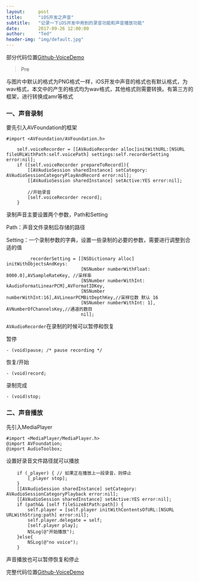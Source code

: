 ```yaml
---
layout:     post
title:      "iOS开发之声音"
subtitle:   "记录一下iOS开发中用到的录音功能和声音播放功能"
date:       2017-09-26 12:00:00
author:     "Ted"
header-img: "img/default.jpg"
---
```


部分代码位置[Github-VoiceDemo](https://github.com/helloted/voice)

> Pre

与图片中默认的格式为PNG格式一样，iOS开发中声音的格式也有默认格式，为wav格式，本文中的产生的格式均为wav格式，其他格式则需要转换。有第三方的框架，进行转换成amr等格式

### 一、声音录制

要先引入AVFoundation的框架

```
#import <AVFoundation/AVFoundation.h>
```

```
    self.voiceRecorder = [[AVAudioRecorder alloc]initWithURL:[NSURL fileURLWithPath:self.voicePath] settings:self.recorderSetting error:nil];
    if ([self.voiceRecorder prepareToRecord]){
        [[AVAudioSession sharedInstance] setCategory: AVAudioSessionCategoryPlayAndRecord error:nil];
        [[AVAudioSession sharedInstance] setActive:YES error:nil];
        
        //开始录音
        [self.voiceRecorder record];
    }
```

录制声音主要设置两个参数，Path和Setting

Path：声音文件录制后存储的路径

Setting：一个录制参数的字典，设置一些录制的必要的参数，需要进行调整到合适的值

```
        _recorderSetting = [[NSDictionary alloc] initWithObjectsAndKeys:
                            [NSNumber numberWithFloat: 8000.0],AVSampleRateKey, //采样率
                            [NSNumber numberWithInt: kAudioFormatLinearPCM],AVFormatIDKey,
                            [NSNumber numberWithInt:16],AVLinearPCMBitDepthKey,//采样位数 默认 16
                            [NSNumber numberWithInt: 1], AVNumberOfChannelsKey,//通道的数目
                            nil];
```

`AVAudioRecorder`在录制的时候可以暂停和恢复

暂停

```
- (void)pause; /* pause recording */
```

恢复/开始

```
- (void)record;
```

录制完成

```
- (void)stop;
```

### 二、声音播放

先引入MediaPlayer

```
#import <MediaPlayer/MediaPlayer.h>
@import AVFoundation;
@import AudioToolbox;
```

设置好录音文件路径就可以播放

```
    if (_player) { // 如果正在播放上一段录音，则停止
        [_player stop];
    }
    [[AVAudioSession sharedInstance] setCategory: AVAudioSessionCategoryPlayback error:nil];
    [[AVAudioSession sharedInstance] setActive:YES error:nil];
    if (path&& [self fileSizeAtPath:path]) {
        self.player = [self.player initWithContentsOfURL:[NSURL URLWithString:path] error:nil];
        self.player.delegate = self;
        [self.player play];
        NSLog(@"开始播放");
    }else{
        NSLog(@"no voice");
    }
```

声音播放也可以暂停恢复和停止

完整代码位置[Github-VoiceDemo](https://github.com/helloted/voice)